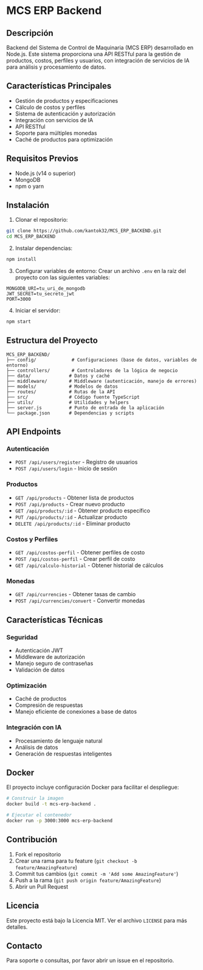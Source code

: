 # MCS ERP Backend

## Descripción
Backend del Sistema de Control de Maquinaria (MCS ERP) desarrollado en Node.js. Este sistema proporciona una API RESTful para la gestión de productos, costos, perfiles y usuarios, con integración de servicios de IA para análisis y procesamiento de datos.

## Características Principales
- Gestión de productos y especificaciones
- Cálculo de costos y perfiles
- Sistema de autenticación y autorización
- Integración con servicios de IA
- API RESTful
- Soporte para múltiples monedas
- Caché de productos para optimización

## Requisitos Previos
- Node.js (v14 o superior)
- MongoDB
- npm o yarn

## Instalación

1. Clonar el repositorio:
```bash
git clone https://github.com/kantok32/MCS_ERP_BACKEND.git
cd MCS_ERP_BACKEND
```

2. Instalar dependencias:
```bash
npm install
```

3. Configurar variables de entorno:
Crear un archivo `.env` en la raíz del proyecto con las siguientes variables:
```
MONGODB_URI=tu_uri_de_mongodb
JWT_SECRET=tu_secreto_jwt
PORT=3000
```

4. Iniciar el servidor:
```bash
npm start
```

## Estructura del Proyecto

```
MCS_ERP_BACKEND/
├── config/             # Configuraciones (base de datos, variables de entorno)
├── controllers/        # Controladores de la lógica de negocio
├── data/              # Datos y caché
├── middleware/        # Middleware (autenticación, manejo de errores)
├── models/            # Modelos de datos
├── routes/            # Rutas de la API
├── src/               # Código fuente TypeScript
├── utils/             # Utilidades y helpers
├── server.js          # Punto de entrada de la aplicación
└── package.json       # Dependencias y scripts
```

## API Endpoints

### Autenticación
- `POST /api/users/register` - Registro de usuarios
- `POST /api/users/login` - Inicio de sesión

### Productos
- `GET /api/products` - Obtener lista de productos
- `POST /api/products` - Crear nuevo producto
- `GET /api/products/:id` - Obtener producto específico
- `PUT /api/products/:id` - Actualizar producto
- `DELETE /api/products/:id` - Eliminar producto

### Costos y Perfiles
- `GET /api/costos-perfil` - Obtener perfiles de costo
- `POST /api/costos-perfil` - Crear perfil de costo
- `GET /api/calculo-historial` - Obtener historial de cálculos

### Monedas
- `GET /api/currencies` - Obtener tasas de cambio
- `POST /api/currencies/convert` - Convertir monedas

## Características Técnicas

### Seguridad
- Autenticación JWT
- Middleware de autorización
- Manejo seguro de contraseñas
- Validación de datos

### Optimización
- Caché de productos
- Compresión de respuestas
- Manejo eficiente de conexiones a base de datos

### Integración con IA
- Procesamiento de lenguaje natural
- Análisis de datos
- Generación de respuestas inteligentes

## Docker

El proyecto incluye configuración Docker para facilitar el despliegue:

```bash
# Construir la imagen
docker build -t mcs-erp-backend .

# Ejecutar el contenedor
docker run -p 3000:3000 mcs-erp-backend
```

## Contribución

1. Fork el repositorio
2. Crear una rama para tu feature (`git checkout -b feature/AmazingFeature`)
3. Commit tus cambios (`git commit -m 'Add some AmazingFeature'`)
4. Push a la rama (`git push origin feature/AmazingFeature`)
5. Abrir un Pull Request

## Licencia

Este proyecto está bajo la Licencia MIT. Ver el archivo `LICENSE` para más detalles.

## Contacto

Para soporte o consultas, por favor abrir un issue en el repositorio. 
 
 
